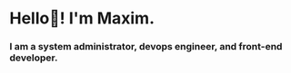 <h1 align="left">Hello👋! I'm Maxim.</h1>

###

<h3 align="left">I am a system administrator, devops engineer, and front-end developer.</h3>
